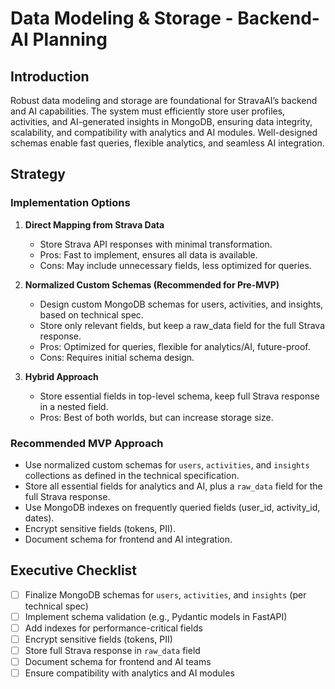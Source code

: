 # Data Modeling & Storage - Backend-AI Planning

## Introduction
Robust data modeling and storage are foundational for StravaAI’s backend and AI capabilities. The system must efficiently store user profiles, activities, and AI-generated insights in MongoDB, ensuring data integrity, scalability, and compatibility with analytics and AI modules. Well-designed schemas enable fast queries, flexible analytics, and seamless AI integration.

## Strategy

### Implementation Options
1. **Direct Mapping from Strava Data**
   - Store Strava API responses with minimal transformation.
   - Pros: Fast to implement, ensures all data is available.
   - Cons: May include unnecessary fields, less optimized for queries.

2. **Normalized Custom Schemas (Recommended for Pre-MVP)**
   - Design custom MongoDB schemas for users, activities, and insights, based on technical spec.
   - Store only relevant fields, but keep a raw_data field for the full Strava response.
   - Pros: Optimized for queries, flexible for analytics/AI, future-proof.
   - Cons: Requires initial schema design.

3. **Hybrid Approach**
   - Store essential fields in top-level schema, keep full Strava response in a nested field.
   - Pros: Best of both worlds, but can increase storage size.

### Recommended MVP Approach
- Use normalized custom schemas for `users`, `activities`, and `insights` collections as defined in the technical specification.
- Store all essential fields for analytics and AI, plus a `raw_data` field for the full Strava response.
- Use MongoDB indexes on frequently queried fields (user_id, activity_id, dates).
- Encrypt sensitive fields (tokens, PII).
- Document schema for frontend and AI integration.

## Executive Checklist
- [ ] Finalize MongoDB schemas for `users`, `activities`, and `insights` (per technical spec)
- [ ] Implement schema validation (e.g., Pydantic models in FastAPI)
- [ ] Add indexes for performance-critical fields
- [ ] Encrypt sensitive fields (tokens, PII)
- [ ] Store full Strava response in `raw_data` field
- [ ] Document schema for frontend and AI teams
- [ ] Ensure compatibility with analytics and AI modules
